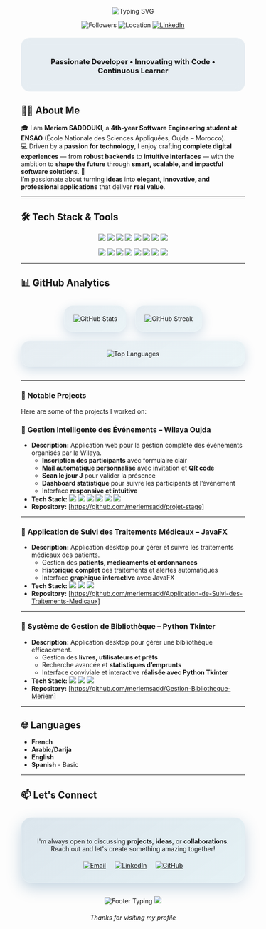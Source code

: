 <div align="center">
  
  <!-- Animated Header Typing Effect -->
  <img src="https://readme-typing-svg.herokuapp.com?font=Fira+Code&weight=600&size=28&duration=4000&pause=1000&color=1e6091&center=true&vCenter=true&width=800&lines=for+(idea+in+mind)+%7B+execute(idea)};Software+Engineering+Student+%7C+ENSAO" alt="Typing SVG" />

  <!-- GitHub Followers and Location -->
  <p align="center">
    <img src="https://img.shields.io/github/followers/meriemsadd?label=Followers&style=flat&color=1e6091" alt="Followers" />
    <img src="https://img.shields.io/badge/Location-Oujda%2C%20Morocco-1e6091?style=flat" alt="Location" />
    <a href="https://www.linkedin.com/in/meriem-saddouki-a41165312/">
      <img src="https://img.shields.io/badge/LinkedIn-Connect-1e6091?style=flat&logo=linkedin" alt="LinkedIn" />
    </a>
  </p>

  <!-- Glassmorphism Effect Divider -->
  <div style="background: rgba(30, 96, 145, 0.1); backdrop-filter: blur(10px); padding: 20px; border-radius: 20px; border: 1px solid rgba(255, 255, 255, 0.2); margin: 20px 0;">
    <h3>Passionate Developer • Innovating with Code • Continuous Learner</h3>
  </div>
</div>


## 👩‍💻 About Me

🎓 I am **Meriem SADDOUKI**, a **4th-year Software Engineering student at ENSAO** (École Nationale des Sciences Appliquées, Oujda – Morocco).  
💻 Driven by a **passion for technology**, I enjoy crafting **complete digital experiences** — from **robust backends** to **intuitive interfaces** — with the ambition to **shape the future** through **smart, scalable, and impactful software solutions**. 🚀  
I’m passionate about turning **ideas** into **elegant, innovative, and professional applications** that deliver **real value**.

---

## 🛠️ Tech Stack & Tools
<p align="center">
  <!-- Main Stack -->
  <img src="https://img.shields.io/badge/PHP-1e6091?logo=php&logoColor=white&style=for-the-badge" />
  <img src="https://img.shields.io/badge/Laravel-168aad?logo=laravel&logoColor=white&style=for-the-badge" />
  <img src="https://img.shields.io/badge/JavaScript-2c7da0?logo=javascript&logoColor=black&style=for-the-badge" />
  <img src="https://img.shields.io/badge/Bootstrap-168aad?logo=bootstrap&logoColor=white&style=for-the-badge" />
  <img src="https://img.shields.io/badge/Tailwind-2c7da0?logo=tailwindcss&logoColor=white&style=for-the-badge" />
  <img src="https://img.shields.io/badge/MySQL-1e6091?logo=mysql&logoColor=white&style=for-the-badge" />
  <img src="https://img.shields.io/badge/Git-168aad?logo=git&logoColor=white&style=for-the-badge" />
  <img src="https://img.shields.io/badge/GitHub-2c7da0?logo=github&logoColor=white&style=for-the-badge" />
</p>

<p align="center">
  <!-- Additional Languages & Tools -->
  <img src="https://img.shields.io/badge/VS%20Code-1e6091?logo=visualstudiocode&logoColor=white&style=for-the-badge" />
  <img src="https://img.shields.io/badge/Java-168aad?logo=java&logoColor=white&style=for-the-badge" />
  <img src="https://img.shields.io/badge/Python-2c7da0?logo=python&logoColor=white&style=for-the-badge" />
  <img src="https://img.shields.io/badge/PL%2FSQL-1e6091?logo=oracle&logoColor=white&style=for-the-badge" />
  <img src="https://img.shields.io/badge/XML-168aad?logo=xml&logoColor=white&style=for-the-badge" />
  <img src="https://img.shields.io/badge/HTML5-2c7da0?logo=html5&logoColor=white&style=for-the-badge" />
  <img src="https://img.shields.io/badge/CSS3-1e6091?logo=css3&logoColor=white&style=for-the-badge" />
  <img src="https://img.shields.io/badge/UML-168aad?logo=plantuml&logoColor=white&style=for-the-badge" />
</p>

---

## 📊 GitHub Analytics

<div align="center" style="display: flex; flex-wrap: wrap; justify-content: center; gap: 20px; margin: 30px 0;">

<div style="background: linear-gradient(145deg, rgba(30, 96, 145, 0.1), rgba(22, 138, 173, 0.08)); backdrop-filter: blur(12px); padding: 20px; border-radius: 20px; border: 1px solid rgba(255, 255, 255, 0.15); box-shadow: 0 8px 25px rgba(30, 96, 145, 0.2);">
  <img src="https://github-readme-stats.vercel.app/api?username=meriemsadd&show_icons=true&theme=radical&bg_color=0d1117&hide_border=true&title_color=1e6091&icon_color=1e6091&text_color=ffffff" alt="GitHub Stats" />
</div>

<div style="background: linear-gradient(145deg, rgba(30, 96, 145, 0.1), rgba(22, 138, 173, 0.08)); backdrop-filter: blur(12px); padding: 20px; border-radius: 20px; border: 1px solid rgba(255, 255, 255, 0.15); box-shadow: 0 8px 25px rgba(30, 96, 145, 0.2);">
  <img src="https://github-readme-streak-stats.herokuapp.com/?user=meriemsadd&theme=radical&background=0d1117&hide_border=true&stroke=1e6091&ring=168aad&fire=2c7da0" alt="GitHub Streak" />
</div>

<div style="background: linear-gradient(145deg, rgba(30, 96, 145, 0.1), rgba(22, 138, 173, 0.08)); backdrop-filter: blur(12px); padding: 20px; border-radius: 20px; border: 1px solid rgba(255, 255, 255, 0.15); box-shadow: 0 8px 25px rgba(30, 96, 145, 0.2); width: 100%; max-width: 800px;">
  <img src="https://github-readme-stats.vercel.app/api/top-langs/?username=meriemsadd&layout=compact&theme=radical&bg_color=0d1117&hide_border=true&title_color=1e6091&text_color=ffffff" alt="Top Languages" />
</div>

</div>

---

### 🚀 Notable Projects

Here are some of the projects I worked on:



### 📌  **Gestion Intelligente des Événements – Wilaya Oujda**
- **Description:** Application web pour la gestion complète des événements organisés par la Wilaya.  
  - **Inscription des participants** avec formulaire clair  
  - **Mail automatique personnalisé** avec invitation et **QR code**  
  - **Scan le jour J** pour valider la présence  
  - **Dashboard statistique** pour suivre les participants et l’événement  
  - Interface **responsive et intuitive**  
- **Tech Stack:** 
  <img src="https://img.shields.io/badge/PHP-1e6091?style=for-the-badge&logo=php&logoColor=white" />
  <img src="https://img.shields.io/badge/Laravel-168aad?style=for-the-badge&logo=laravel&logoColor=white" />
  <img src="https://img.shields.io/badge/MySQL-1e6091?style=for-the-badge&logo=mysql&logoColor=white" />
  <img src="https://img.shields.io/badge/Bootstrap-168aad?style=for-the-badge&logo=bootstrap&logoColor=white" />
  <img src="https://img.shields.io/badge/HTML5-2c7da0?style=for-the-badge&logo=html5&logoColor=white" />
  <img src="https://img.shields.io/badge/CSS3-1e6091?style=for-the-badge&logo=css3&logoColor=white" />
- **Repository:** [https://github.com/meriemsadd/projet-stage]

---

### 📌 **Application de Suivi des Traitements Médicaux – JavaFX**
- **Description:** Application desktop pour gérer et suivre les traitements médicaux des patients.  
  - Gestion des **patients, médicaments et ordonnances**  
  - **Historique complet** des traitements et alertes automatiques  
  - Interface **graphique interactive** avec JavaFX  
- **Tech Stack:** 
  <img src="https://img.shields.io/badge/Java-168aad?style=for-the-badge&logo=java&logoColor=white" />
  <img src="https://img.shields.io/badge/JavaFX-168aad?style=for-the-badge&logo=java&logoColor=white" />
  <img src="https://img.shields.io/badge/MySQL-1e6091?style=for-the-badge&logo=mysql&logoColor=white" />
- **Repository:** [https://github.com/meriemsadd/Application-de-Suivi-des-Traitements-Medicaux]

---

### 📌  **Système de Gestion de Bibliothèque – Python Tkinter**
- **Description:** Application desktop pour gérer une bibliothèque efficacement.  
  - Gestion des **livres, utilisateurs et prêts**  
  - Recherche avancée et **statistiques d’emprunts**  
  - Interface conviviale et interactive **réalisée avec Python Tkinter**  
- **Tech Stack:** 
  <img src="https://img.shields.io/badge/Python-2c7da0?style=for-the-badge&logo=python&logoColor=white" />
  <img src="https://img.shields.io/badge/Tkinter-2c7da0?style=for-the-badge&logo=python&logoColor=white" />
  <img src="https://img.shields.io/badge/MySQL-1e6091?style=for-the-badge&logo=mysql&logoColor=white" />
- **Repository:** [https://github.com/meriemsadd/Gestion-Bibliotheque-Meriem]

---

## 🌐 Languages

- **French** 
- **Arabic/Darija**  
- **English** 
- **Spanish** - Basic

---

## 📫 Let's Connect

<div align="center" style="background: linear-gradient(145deg, rgba(30, 96, 145, 0.15), rgba(22, 138, 173, 0.1)); backdrop-filter: blur(15px); padding: 30px; border-radius: 24px; border: 1.5px solid rgba(255, 255, 255, 0.2); box-shadow: 0 12px 32px rgba(30, 96, 145, 0.25); margin: 30px 0;">

<p>I'm always open to discussing <b>projects</b>, <b>ideas</b>, or <b>collaborations</b>. Reach out and let's create something amazing together!</p>

<div style="display: flex; justify-content: center; gap: 20px; margin-top: 20px; flex-wrap: wrap;">
  <a href="mailto:meryemsaddouki123@gmail.com">
    <img src="https://img.shields.io/badge/Email-Gmail-D14836?style=for-the-badge&logo=gmail&logoColor=white" alt="Email" />
  </a>
  <a href="https://www.linkedin.com/in/meriem-saddouki-a41165312/">
    <img src="https://img.shields.io/badge/LinkedIn-LinkedIn-1e6091?style=for-the-badge&logo=linkedin&logoColor=white" alt="LinkedIn" />
  </a>
  <a href="https://github.com/meriemsadd">
    <img src="https://img.shields.io/badge/GitHub-GitHub-2c7da0?style=for-the-badge&logo=github&logoColor=white" alt="GitHub" />
  </a>
</div>

</div>

<div align="center">

<!-- Animated Footer -->
<img src="https://readme-typing-svg.herokuapp.com?font=Fira+Code&size=16&duration=3000&pause=1000&color=1e6091&center=true&vCenter=true&width=600&lines=git+checkout+-b+new-adventures+" alt="Footer Typing" />

<!-- Waving Footer -->
<img src="https://capsule-render.vercel.app/api?type=waving&color=1e6091&height=120&section=footer&text=Made+By+Meriem&fontSize=20&fontColor=0d3b66&animation=twinkling" />

<p style="margin-top: 20px;">
  <i>Thanks for visiting my profile </i>
</p>
